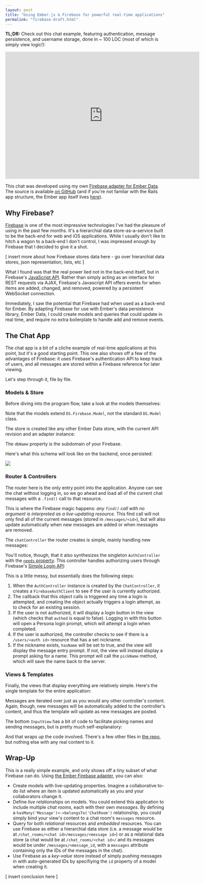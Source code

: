 ```yaml
---
layout: post
title: "Using Ember.js & Firebase for powerful real-time applications"
permalink: "firebase-draft.html"
---
```


**TL;DR:** Check out this chat example, featuring authentication, message persistence, and username storage, done in ~ 100 LOC (most of which is simply view logic!):

<iframe src="http://emberfbchat.herokuapp.com" seamless="seamless" frameBorder="0" width="610" height="400"></iframe>

This chat was developed using my own [Firebase adapter for Ember Data](https://github.com/thomasboyt/ember-firebase-adapter). The source is available [on GitHub](https://github.com/thomasboyt/ember-firebase-chat) (and if you're not familar with the Rails app structure, the Ember app itself lives [here](https://github.com/thomasboyt/ember-firebase-chat/tree/master/app/assets/javascripts)).

## Why Firebase?

[Firebase](https://firebase.com) is one of the most impressive technologies I've had the pleasure of using in the past few months. It's a hierarchial data store-as-a-service built to be the back-end for web and iOS applications. While I usually don't like to hitch a wagon to a back-end I don't control, I was impressed enough by Firebase that I decided to give it a shot.

[ insert more about how Firebase stores data here - go over hierarchial data stores, json representation, lists, etc ]

What I found was that the real power lied not in the back-end itself, but in Firebase's [JavaScript API](https://www.firebase.com/docs/javascript). Rather than simply acting as an interface for REST requests via AJAX, Firebase's Javascript API offers events for when items are added, changed, and removed, powered by a persistent WebSocket connection. 

Immediately, I saw the potential that Firebase had when used as a back-end for Ember. By adapting Firebase for use with Ember's data persistence library, Ember Data, I could create models and queries that could update in real time, and require no extra boilerplate to handle add and remove events.

## The Chat App

The chat app is a bit of a cliche example of real-time applications at this point, but it's a good starting point. This one also shows off a few of the advantages of Firebase: it uses Firebase's authentication API to keep track of users, and all messages are stored within a Firebase reference for later viewing.

Let's step through it, file by file.

### Models & Store

Before diving into the program flow, take a look at the models themselves:

<script src="https://gist.github.com/thomasboyt/49a5f161d11beae6c430.js?file=models.js"></script>

Note that the models extend `DS.Firebase.Model`, not the standard `DS.Model` class.

The store is created like any other Ember Data store, with the current API revision and an adapter instance:

<script src="https://gist.github.com/thomasboyt/49a5f161d11beae6c430.js?file=store.js"></script>

The `dbName` property is the subdomain of your Firebase.

Here's what this schema will look like on the backend, once persisted:

![](http://f.cl.ly/items/1C0J2q453x3x1R2o1G2U/Screen%20Shot%202013-04-10%20at%2012.38.53%20PM.png)

### Router & Controllers

<script src="https://gist.github.com/thomasboyt/49a5f161d11beae6c430.js?file=application_route.js"></script>

The router here is the only entry point into the application. Anyone can see the chat without logging in, so we go ahead and load all of the current chat messages with a `.find()` call to that resource.

This is where the Firebase magic happens: *any `find()` call with no argument is interpreted as a live-updating resource*. This find call will not only find all of the current messages (stored in `/messages/<id>`), but will also update automatically when new messages are added or when messages are removed.

The `chatController` the router creates is simple, mainly handling new messages:

<script src="https://gist.github.com/thomasboyt/49a5f161d11beae6c430.js?file=chat_controller.js"></script>

You'll notice, though, that it also synthesizes the singleton `AuthController` with the [`needs` property](http://emberjs.com/guides/controllers/dependencies-between-controllers/). This controller handles authorizing users through Firebase's [Simple Login API](https://www.firebase.com/docs/security/simple-login-overview.html):

<script src="https://gist.github.com/thomasboyt/49a5f161d11beae6c430.js?file=auth_controller.js"></script>

This is a little messy, but essentially does the following steps:

1. When the `AuthController` instance is created by the `ChatController`, it creates a `FirebaseAuthClient` to see if the user is currently authorized. 
1. The callback that this object calls is triggered any time a login is attempted, and creating the object actually triggers a login attempt, as to check for an existing session.
1. If the user is not authorized, it will display a login button in the view (which checks that `authed` is equal to false). Logging in with this button will open a Persona login prompt, which will attempt a login when completed.
1. If the user is authorized, the controller checks to see if there is a `/users/<auth id>` resource that has a set nickname.
1. If the nickname exists, `hasName` will be set to true, and the view will display the message entry prompt. If not, the view will instead display a prompt asking for a name. This prompt will call the `pickName` method, which will save the name back to the server.

### Views & Templates

Finally, the views that display everything are relatively simple. Here's the single template for the entire application:

<script src="https://gist.github.com/thomasboyt/49a5f161d11beae6c430.js?file=chat.handlebars"></script>

Messages are iterated over just as you would any other controller's content. Again, though, new messages will be automatically added to the controller's content, and thus the template will update as new messages are posted.

The bottom `InputView` has a bit of code to facilitate picking names and sending messages, but is pretty much self-explanatory:

<script src="https://gist.github.com/thomasboyt/49a5f161d11beae6c430.js?file=input_view.js"></script>

And that wraps up the code involved. There's a few other files in [the repo](https://github.com/thomasboyt/ember-firebase-chat/tree/master/app/assets/javascripts), but nothing else with any real content to it.

## Wrap-Up

This is a really simple example, and only shows off a tiny subset of what Firebase can do. Using [the Ember Firebase adapter](https://github.com/thomasboyt/ember-firebase-adapter), you can also:

* Create models with live-updating properties. Imagine a collaborative to-do list where an item is updated automatically as you and your collaborators change it.
* Define *live relationships* on models. You could extend this application to include multiple *chat rooms*, each with their own *messages*. By defining a `hasMany('Message')<->belongsTo('ChatRoom')` relationship, you could simply bind your view's content to a chat room's `messages` resource.
* Query for both *relational* resources and *embedded* resources. You can use Firebase as either a hierarchial data store (i.e. a message would be at `/chat_rooms/<chat id>/messages/<message id>`) or as a relational data store (a chat would be at `/chat_rooms/<chat id>/` and its messages would be under `/messages/<message_id`, with a `messages` attribute containing only the IDs of the messages in the chat).
* Use Firebase as a *key-value* store instead of simply pushing messages in with auto-generated IDs by specifiying the `id` property of a model when creating it.

[ insert conclusion here ]
